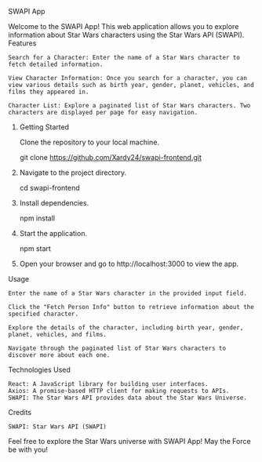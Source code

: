 SWAPI App

Welcome to the SWAPI App! This web application allows you to explore information about Star Wars characters using the Star Wars API (SWAPI).
Features

    Search for a Character: Enter the name of a Star Wars character to fetch detailed information.

    View Character Information: Once you search for a character, you can view various details such as birth year, gender, planet, vehicles, and films they appeared in.

    Character List: Explore a paginated list of Star Wars characters. Two characters are displayed per page for easy navigation.

1. Getting Started

   Clone the repository to your local machine.

   git clone https://github.com/Xardy24/swapi-frontend.git

2. Navigate to the project directory.

   cd swapi-frontend

3. Install dependencies.

   npm install

4. Start the application.

   npm start

5. Open your browser and go to http://localhost:3000 to view the app.

Usage

    Enter the name of a Star Wars character in the provided input field.

    Click the "Fetch Person Info" button to retrieve information about the specified character.

    Explore the details of the character, including birth year, gender, planet, vehicles, and films.

    Navigate through the paginated list of Star Wars characters to discover more about each one.

Technologies Used

    React: A JavaScript library for building user interfaces.
    Axios: A promise-based HTTP client for making requests to APIs.
    SWAPI: The Star Wars API provides data about the Star Wars Universe.

Credits

    SWAPI: Star Wars API (SWAPI)

Feel free to explore the Star Wars universe with SWAPI App! May the Force be with you!
